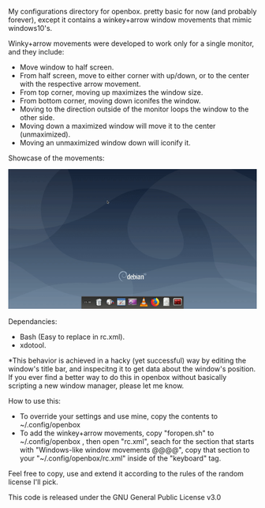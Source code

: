 My configurations directory for openbox.
pretty basic for now (and probably forever), except it contains a winkey+arrow window movements that mimic windows10's.

Winky+arrow movements were developed to work only for a single monitor, and they include:
- Move window to half screen.
- From half screen, move to either corner with up/down, or to the center with the respective arrow movement.
- From top corner, moving up maximizes the window size.
- From bottom corner, moving down iconifes the window.
- Moving to the direction outside of the monitor loops the window to the other side.
- Moving down a maximized window will move it to the center (unmaximized).
- Moving an unmaximized window down will iconify it.

Showcase of the movements:

![](openbox_bindings_showcase.gif)

Dependancies:
- Bash (Easy to replace in rc.xml).
- xdotool.

*This behavior is achieved in a hacky (yet successful) way by editing the window's title bar, and inspecitng it to get data about
the window's position. If you ever find a better way to do this in openbox without basically scripting a new window manager, please
let me know.

How to use this:
- To override your settings and use mine, copy the contents to ~/.config/openbox
- To add the winkey+arrow movements, copy "foropen.sh" to ~/.config/openbox , then open "rc.xml", seach for the section that starts
  with "Windows-like window movements @@@@", copy that section to your "~/.config/openbox/rc.xml" inside of the "keyboard" tag.

Feel free to copy, use and extend it according to the rules of the random license I'll pick.

This code is released under the GNU General Public License v3.0
